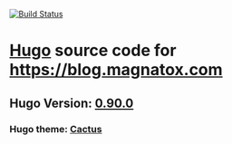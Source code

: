 [![Build Status](https://drone.magnatox.com/api/badges/tonymmm1/blog.magnatox.com/status.svg?ref=refs/heads/master)](https://drone.magnatox.com/tonymmm1/blog.magnatox.com)

# [Hugo](https://gohugo.io/) source code for https://blog.magnatox.com

## Hugo Version: [0.90.0](https://github.com/gohugoio/hugo/releases)

### Hugo theme: [Cactus](https://themes.gohugo.io/hugo-theme-cactus/)
